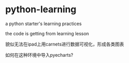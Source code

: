# python-learning
a python starter's learning practices

the code is getting from learning lesson

貌似无法在ipad上用carnets进行数据可视化，形成各类图表

如何在这种环境中导入pyecharts?
